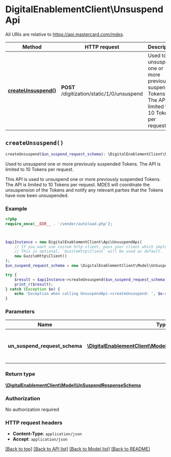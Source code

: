 # DigitalEnablementClient\UnsuspendApi

All URIs are relative to https://api.mastercard.com/mdes.

Method | HTTP request | Description
------------- | ------------- | -------------
[**createUnsuspend()**](UnsuspendApi.md#createUnsuspend) | **POST** /digitization/static/1/0/unsuspend | Used to unsuspend one or more previously suspended Tokens. The API is limited to 10 Tokens per request.


## `createUnsuspend()`

```php
createUnsuspend($un_suspend_request_schema): \DigitalEnablementClient\Model\UnSuspendResponseSchema
```

Used to unsuspend one or more previously suspended Tokens. The API is limited to 10 Tokens per request.

This API is used to unsuspend one or more previously suspended Tokens. The API is limited to 10 Tokens per request. MDES will coordinate the unsuspension of the Tokens and notify any relevant parties that the Tokens have now been unsuspended.

### Example

```php
<?php
require_once(__DIR__ . '/vendor/autoload.php');



$apiInstance = new DigitalEnablementClient\Api\UnsuspendApi(
    // If you want use custom http client, pass your client which implements `GuzzleHttp\ClientInterface`.
    // This is optional, `GuzzleHttp\Client` will be used as default.
    new GuzzleHttp\Client()
);
$un_suspend_request_schema = new \DigitalEnablementClient\Model\UnSuspendRequestSchema(); // \DigitalEnablementClient\Model\UnSuspendRequestSchema | Contains the details of the request message.

try {
    $result = $apiInstance->createUnsuspend($un_suspend_request_schema);
    print_r($result);
} catch (Exception $e) {
    echo 'Exception when calling UnsuspendApi->createUnsuspend: ', $e->getMessage(), PHP_EOL;
}
```

### Parameters

Name | Type | Description  | Notes
------------- | ------------- | ------------- | -------------
 **un_suspend_request_schema** | [**\DigitalEnablementClient\Model\UnSuspendRequestSchema**](../Model/UnSuspendRequestSchema.md)| Contains the details of the request message. | [optional]

### Return type

[**\DigitalEnablementClient\Model\UnSuspendResponseSchema**](../Model/UnSuspendResponseSchema.md)

### Authorization

No authorization required

### HTTP request headers

- **Content-Type**: `application/json`
- **Accept**: `application/json`

[[Back to top]](#) [[Back to API list]](../../README.md#endpoints)
[[Back to Model list]](../../README.md#models)
[[Back to README]](../../README.md)
